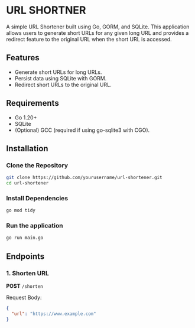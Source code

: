 # URL SHORTNER

A simple URL Shortener built using Go, GORM, and SQLite. This application allows users to generate short URLs for any given long URL and provides a redirect feature to the original URL when the short URL is accessed.

## Features

- Generate short URLs for long URLs.
- Persist data using SQLite with GORM.
- Redirect short URLs to the original URL.

## Requirements

- Go 1.20+
- SQLite
- (Optional) GCC (required if using go-sqlite3 with CGO).

## Installation

### Clone the Repository

```bash
git clone https://github.com/yourusername/url-shortener.git
cd url-shortener
```

### Install Dependencies

```bash
go mod tidy
```

### Run the application

```bash
go run main.go
```

## Endpoints

### 1. Shorten URL

**POST** `/shorten`

Request Body:

```json
{
  "url": "https://www.example.com"
}
```
